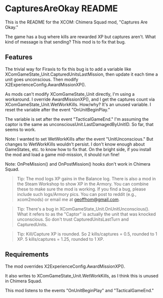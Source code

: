 # CapturesAreOkay README

This is the README for the XCOM: Chimera Squad mod, "Captures Are Okay." 

The game has a bug where kills are rewarded XP but captures aren't. What kind of message is that sending? This mod is to fix that bug.

## Features

The trivial way for Firaxis to fix this bug is to add a variable like XComGameState_Unit.CapturedUnitsLastMission, then update it each time a unit goes unconscious. Then modify X2ExperienceConfig.AwardMissionXP(). 

As mods can't modify XComGameState_Unit directly, I'm using a workaround. I override AwardMissionXP(), and I get the captures count via XComGameState_Unit.WetWorkKills. How/why? It's an unused variable. I reset the variable after the event "OnUnitBeginPlay." 

The variable is set after the event "TacticalGameEnd." 
I'm assuming the captor is the same as unconsciousUnit.LastDamagedByUnitID. So far, that seems to work.

Note: I wanted to set WetWorkKills after the event "UnitUnconscious." But changes to WetWorkKills wouldn't persist. I don't know enough about GameStates, etc. to know how to fix that.
On the bright side, if you install the mod and load a game mid-mission, it should run fine!

Note: OnPreMission() and OnPostMission() hooks don't work in Chimera Squad.

> Tip: The mod logs XP gains in the Balance log. There is also a mod in the Steam Workshop to show XP in the Armory. You can combine these to make sure the mod is working. If you find a bug, please include such logs/Armory pics. You can post to reddit (e.g., xcom2mods) or email me at geoffhom@gmail.com.

> Tip: There's a bug in XComGameState_Unit.OnUnitUnconscious(). What it refers to as the "Captor" is actually the unit that was knocked unconscious. So don't trust CapturedUnitsLastTurn and CapturedUnits.

> Tip: Kill/Capture XP is rounded. So 2 kills/captures = 0.5, rounded to 1 XP. 5 kills/captures = 1.25, rounded to 1 XP.

## Requirements

The mod overrides X2ExperienceConfig.AwardMissionXP(). 

It also writes to XComGameState_Unit.WetWorkKills, as I think this is unused in Chimera Squad.

This mod listens to the events "OnUnitBeginPlay" and "TacticalGameEnd."

